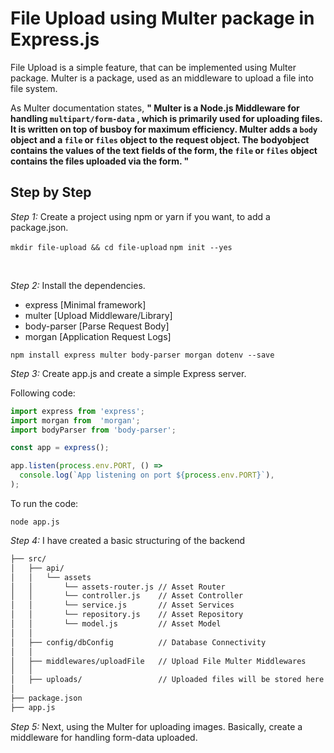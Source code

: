 # File Upload using Multer package in Express.js

File Upload is a simple feature, that can be implemented using Multer package. Multer is a package, used as an middleware to upload a file into file system.


As Multer documentation states,
**" Multer is a Node.js Middleware for handling `multipart/form-data` , which is primarily used for uploading files. It is written on top of busboy for maximum efficiency. Multer adds a `body` object and a `file` or `files` object to the request object. The bodyobject contains the values of the text fields of the form, the `file` or `files` object contains the files uploaded via the form. "**


## Step by Step 

*Step 1:* Create a project using npm or yarn if you want, to add a package.json.

`mkdir file-upload && cd file-upload`
`npm init --yes`

<br>

*Step 2:* Install the dependencies.

- express [Minimal framework]
- multer  [Upload Middleware/Library]
- body-parser [Parse Request Body]
- morgan [Application Request Logs]

`npm install express multer body-parser morgan dotenv --save`

*Step 3:* Create app.js and create a simple Express server.

Following code:

```javascript
import express from 'express';
import morgan from  'morgan';
import bodyParser from 'body-parser';

const app = express();

app.listen(process.env.PORT, () =>
  console.log(`App listening on port ${process.env.PORT}`),
);
```

To run the code:

`node app.js`


*Step 4:* I have created a basic structuring of the backend

```bash
├── src/
│   ├── api/
│   │   └── assets
│   │       └── assets-router.js // Asset Router
│   │       └── controller.js    // Asset Controller
│   │       └── service.js       // Asset Services
│   │       └── repository.js    // Asset Repository
│   │       └── model.js         // Asset Model
│   │
│   ├── config/dbConfig          // Database Connectivity
│   │
│   ├── middlewares/uploadFile   // Upload File Multer Middlewares
│   │
│   ├── uploads/                 // Uploaded files will be stored here
│
├── package.json
├── app.js
```


*Step 5:* Next, using the Multer for uploading images. Basically, create a middleware for handling form-data uploaded.



